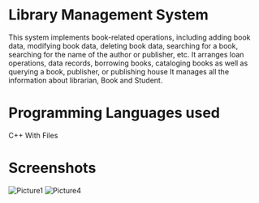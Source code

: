 # Library Management System
This system implements book-related operations, including adding book data, modifying book data, deleting book data, searching for a book, searching for the name of the author or publisher, etc. It arranges loan operations, data records, borrowing books, cataloging books as well as querying a book, publisher, or publishing house It manages all the information about librarian, Book and Student.

# Programming Languages used
C++ With Files

# Screenshots
![Picture1](https://user-images.githubusercontent.com/52097278/93263784-879bfc00-f7a6-11ea-9c93-4dadc7ae8301.png)
![Picture4](https://user-images.githubusercontent.com/52097278/93263878-a601f780-f7a6-11ea-86ed-0e84098d4c69.png)
